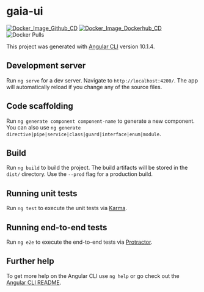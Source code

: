 # gaia-ui


[![Docker_Image_Github_CD](https://github.com/pigtastic/gaia-ui/actions/workflows/continuous-delivery-github.yml/badge.svg)](https://github.com/pigtastic/gaia-ui/actions/workflows/continuous-delivery-github.yml) [![Docker_Image_Dockerhub_CD](https://github.com/pigtastic/gaia-ui/actions/workflows/continuous-delivery-dockerhub.yml/badge.svg)](https://github.com/pigtastic/gaia-ui/actions/workflows/continuous-delivery-dockerhub.yml) ![Docker Pulls](https://img.shields.io/docker/pulls/pigtastic/gaia-ui)

This project was generated with [Angular CLI](https://github.com/angular/angular-cli) version 10.1.4.

## Development server

Run `ng serve` for a dev server. Navigate to `http://localhost:4200/`. The app will automatically reload if you change any of the source files.

## Code scaffolding

Run `ng generate component component-name` to generate a new component. You can also use `ng generate directive|pipe|service|class|guard|interface|enum|module`.

## Build

Run `ng build` to build the project. The build artifacts will be stored in the `dist/` directory. Use the `--prod` flag for a production build.

## Running unit tests

Run `ng test` to execute the unit tests via [Karma](https://karma-runner.github.io).

## Running end-to-end tests

Run `ng e2e` to execute the end-to-end tests via [Protractor](http://www.protractortest.org/).

## Further help

To get more help on the Angular CLI use `ng help` or go check out the [Angular CLI README](https://github.com/angular/angular-cli/blob/master/README.md).
